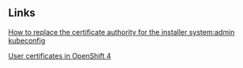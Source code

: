 ## Links

[How to replace the certificate authority for the installer system:admin kubeconfig](https://access.redhat.com/solutions/6054981)

[User certificates in OpenShift 4](https://access.redhat.com/articles/6997824)